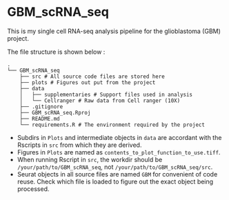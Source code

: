 # GBM_scRNA_seq

This is my single cell RNA-seq analysis pipeline for the glioblastoma (GBM) project.

The file structure is shown below :

```
.
└── GBM_scRNA_seq
    ├── src # All source code files are stored here
    ├── plots # Figures out put from the project
    ├── data 
    │   ├── supplementaries # Support files used in analysis
    │   └── Cellranger # Raw data from Cell ranger (10X)
    ├── .gitignore
    ├── GBM_scRNA_seq.Rproj
    ├── README.md
    └── requirements.R # The environment required by the project
```

- Subdirs in `Plots` and intermediate objects in `data` are accordant with the Rscripts in `src` from 
    which they are derived.
- Figures in `Plots` are named as `contents_to_plot_function_to_use.tiff`.
- When running Rscript in `src`, the workdir should be `/your/path/to/GBM_scRNA_seq`, 
    not `/your/path/to/GBM_scRNA_seq/src`.
- Seurat objects in all source files are named `GBM` for convenient of code reuse. Check which file is loaded
    to figure out the exact object being processed.